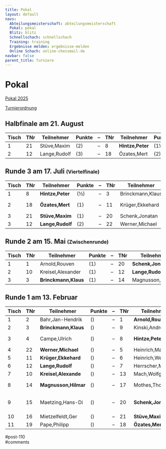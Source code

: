 ```yaml
---
title: Pokal 
layout: default
navs:
  Abteilungsmeisterschaft: abteilungsmeisterschaft
  Pokal: pokal
  Blitz: blitz
  Schnellschach: schnellschach
  Training: training
  Ergebnisse melden: ergebnisse-melden
  Online Schach: online-chessmail-de
navbar: false
parent_title: Turniere
---
```

<div class="post-110 page type-page status-publish hentry" id="post-110">
<h1 class="entry-title">Pokal</h1>
<div class="entry-content">
<p><a href="https://www.narva-schach.de/wordpress/wp-content/uploads/2024/12/Pokal-2025.pdf">Pokal 2025</a></p>
<p><a href="https://www.narva-schach.de/wordpress/wp-content/uploads/2020/01/Turnierordnung.pdf">Turnierordnung</a></p>
<h2>Halbfinale am 21. August</h2>
<table class="clean swiss footable">
<thead>
<tr>
<th>Tisch</th>
<th>TNr</th>
<th>Teilnehmer</th>
<th>Punkte</th>
<th>–</th>
<th>TNr</th>
<th>Teilnehmer</th>
<th>Punkte</th>
<th>Ergebnis</th>
<th>2.Partie</th>
</tr>
</thead>
<tbody>
<tr>
<td>1</td>
<td>21</td>
<td>Stüve,Maxim</td>
<td>(2)</td>
<td>–</td>
<td>8</td>
<td><strong>Hintze,Peter</strong></td>
<td>(1½)</td>
<td>0 – 1</td>
<td></td>
</tr>
<tr>
<td>2</td>
<td>12</td>
<td>Lange,Rudolf</td>
<td>(3)</td>
<td>–</td>
<td>18</td>
<td>Özates,Mert</td>
<td>(2)</td>
<td>½ – ½</td>
<td></td>
</tr>
</tbody>
</table>
<h2>Runde 3 am 17. Juli <span style="font-size: 12pt;">(Viertelfinale)</span></h2>
<table class="clean swiss footable">
<thead>
<tr>
<th>Tisch</th>
<th>TNr</th>
<th>Teilnehmer</th>
<th>Punkte</th>
<th>–</th>
<th>TNr</th>
<th>Teilnehmer</th>
<th>Punkte</th>
<th>Ergebnis</th>
<th>Blitz</th>
</tr>
</thead>
<tbody>
<tr>
<td>1</td>
<td>8</td>
<td><strong>Hintze,Peter</strong></td>
<td>(½)</td>
<td>–</td>
<td>3</td>
<td>Brinckmann,Klaus</td>
<td>(2)</td>
<td>+ : –</td>
<td></td>
</tr>
<tr>
<td>2</td>
<td>18</td>
<td><strong>Özates,Mert</strong></td>
<td>(1)</td>
<td>–</td>
<td>11</td>
<td>Krüger,Ekkehard</td>
<td>(1)</td>
<td>½ – ½</td>
<td>1½ – ½</td>
</tr>
<tr>
<td>3</td>
<td>21</td>
<td><strong>Stüve,Maxim</strong></td>
<td>(1)</td>
<td>–</td>
<td>20</td>
<td>Schenk,Jonatan</td>
<td>(1½)</td>
<td>1 – 0</td>
<td></td>
</tr>
<tr>
<td>3</td>
<td>12</td>
<td><strong>Lange,Rudolf</strong></td>
<td>(2)</td>
<td>–</td>
<td>22</td>
<td>Werner,Michael</td>
<td>(1)</td>
<td>1 – 0</td>
<td></td>
</tr>
</tbody>
</table>
<h2>Runde 2 am 15. Mai <span style="font-size: 12pt;">(Zwischenrunde)</span></h2>
<table class="clean swiss footable">
<thead>
<tr>
<th>Tisch</th>
<th>TNr</th>
<th>Teilnehmer</th>
<th>Punkte</th>
<th>–</th>
<th>TNr</th>
<th>Teilnehmer</th>
<th>Punkte</th>
<th>Ergebnis</th>
<th>Blitz</th>
</tr>
</thead>
<tbody>
<tr>
<td>1</td>
<td>1</td>
<td>Arnold,Rouven</td>
<td>(1)</td>
<td>–</td>
<td>20</td>
<td><strong>Schenk,Jonatan</strong></td>
<td>(½)</td>
<td>– – +</td>
<td></td>
</tr>
<tr>
<td>2</td>
<td>10</td>
<td>Kreisel,Alexander</td>
<td>(1)</td>
<td>–</td>
<td>12</td>
<td><strong>Lange,Rudolf</strong></td>
<td>(1)</td>
<td>0 – 1</td>
<td></td>
</tr>
<tr>
<td>3</td>
<td>3</td>
<td><strong>Brinckmann,Klaus</strong></td>
<td>(1)</td>
<td>–</td>
<td>14</td>
<td>Magnusson,Hilmar</td>
<td>(½)</td>
<td>1 – 0</td>
<td></td>
</tr>
</tbody>
</table>
<h2>Runde 1 am 13. Februar</h2>
<table class="clean swiss footable">
<thead>
<tr>
<th>Tisch</th>
<th>TNr</th>
<th>Teilnehmer</th>
<th>Punkte</th>
<th>–</th>
<th>TNr</th>
<th>Teilnehmer</th>
<th>Punkte</th>
<th>Ergebnis</th>
<th>Blitz</th>
</tr>
</thead>
<tbody>
<tr>
<td>1</td>
<td>2</td>
<td>Bahr,Jan-Hendrik</td>
<td>()</td>
<td>–</td>
<td>1</td>
<td><strong>Arnold,Rouven</strong></td>
<td>()</td>
<td>0 – 1</td>
<td></td>
</tr>
<tr>
<td>2</td>
<td>3</td>
<td><strong>Brinckmann,Klaus</strong></td>
<td>()</td>
<td>–</td>
<td>9</td>
<td>Kinski,Andreas</td>
<td>()</td>
<td>+ – –</td>
<td></td>
</tr>
<tr>
<td>3</td>
<td>4</td>
<td>Campe,Ulrich</td>
<td>()</td>
<td>–</td>
<td>8</td>
<td><strong>Hintze,Peter</strong></td>
<td>()</td>
<td>½ – ½</td>
<td style="text-align: center;">0 – 2</td>
</tr>
<tr>
<td>4</td>
<td>22</td>
<td><strong>Werner,Michael</strong></td>
<td>()</td>
<td>–</td>
<td>5</td>
<td>Heinrich,Manfred</td>
<td>()</td>
<td>1 – 0</td>
<td style="text-align: center;"></td>
</tr>
<tr>
<td>5</td>
<td>11</td>
<td><strong>Krüger,Ekkehard</strong></td>
<td>()</td>
<td>–</td>
<td>6</td>
<td>Heinrich,Wesko</td>
<td>()</td>
<td>1 – 0</td>
<td style="text-align: center;"></td>
</tr>
<tr>
<td>6</td>
<td>12</td>
<td><strong>Lange,Rudolf</strong></td>
<td>()</td>
<td>–</td>
<td>7</td>
<td>Herrscher,Michae</td>
<td>()</td>
<td>1 – 0</td>
<td style="text-align: center;"></td>
</tr>
<tr>
<td>7</td>
<td>10</td>
<td><strong>Kreisel,Alexande</strong></td>
<td>()</td>
<td>–</td>
<td>13</td>
<td>Mach,Wolfgang</td>
<td>()</td>
<td>1 – 0</td>
<td style="text-align: center;"></td>
</tr>
<tr>
<td>8</td>
<td>14</td>
<td><strong>Magnusson,Hilmar</strong></td>
<td>()</td>
<td>–</td>
<td>17</td>
<td>Mothes,Thomas</td>
<td>()</td>
<td>½ – ½</td>
<td style="text-align: center;">2 – 0</td>
</tr>
<tr>
<td>9</td>
<td>15</td>
<td>Maetzing,Hans-Di</td>
<td>()</td>
<td>–</td>
<td>20</td>
<td><strong>Schenk,Jonatan</strong></td>
<td>()</td>
<td>½ – ½</td>
<td style="text-align: center;">1½ – 2½</td>
</tr>
<tr>
<td>10</td>
<td>16</td>
<td>Mietzelfeldt,Ger</td>
<td>()</td>
<td>–</td>
<td>21</td>
<td><strong>Stüve,Maxim</strong></td>
<td>()</td>
<td>0 – 1</td>
<td></td>
</tr>
<tr>
<td>11</td>
<td>19</td>
<td>Pape,Philipp</td>
<td>()</td>
<td>–</td>
<td>18</td>
<td><strong>Özates,Mert</strong></td>
<td>()</td>
<td>0 – 1</td>
<td></td>
</tr>
</tbody>
</table>
</div><!-- .entry-content -->
</div> #post-110 
<div id="comments">
</div> #comments 

